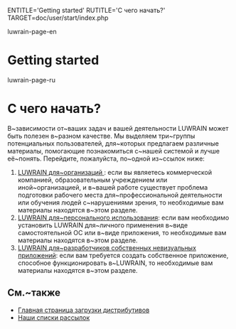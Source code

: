 
ENTITLE='Getting started'
RUTITLE='С чего начать?'
TARGET=doc/user/start/index.php

luwrain-page-en

# Getting started

luwrain-page-ru

# С чего начать?

В~зависимости от~ваших задач и вашей деятельности 
LUWRAIN может быть полезен в~разном качестве.
Мы выделяем три~группы потенциальных пользователей,
для~которых предлагаем различные материалы, 
помогающие познакомиться с~нашей системой и  лучше её~понять.
Перейдите, пожалуйста, по~одной из~ссылок ниже:

1. [LUWRAIN для~организаций ](local:organizations/):
если вы являетесь коммерческой компанией, образовательным учреждением или иной~организацией,
и в~вашей работе существует проблема подготовки рабочего места для~профессиональной деятельности или обучения людей с~нарушениями зрения,
то необходимые вам материалы находятся в~этом разделе.
1. [LUWRAIN для~персонального использования](local:personal/):
если вам необходимо установить LUWRAIN для~личного применения в~виде самостоятельной ОС 
или в~виде приложения,
то необходимые вам материалы находятся в~этом разделе.
1. [LUWRAIN для~разработчиков собственных невизуальных приложений](local:developers/):
если вам требуется создать собственное приложение, способное функционировать в~LUWRAIN,
то необходимые вам материалы находятся в~этом разделе.

## См.~также

* [Главная страница загрузки дистрибутивов](local:/download/)
* [Наши списки рассылок](local:/community/mailing-lists/)
